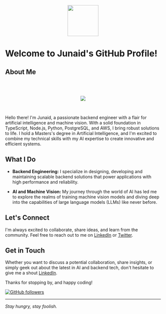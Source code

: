 <div id="header" align="center">
  <img src="https://media.giphy.com/media/M9gbBd9nbDrOTu1Mqx/giphy.gif" width="100"/>
</div>

# Welcome to Junaid's GitHub Profile!

## About Me
<br>
<br>

<p align="center">
  <a href="https://skillicons.dev">
    <img src="https://skillicons.dev/icons?i=js,ts,nodejs,py,aws,linux,postgres,postman,rabbitmq,redis,regex,sequelize,tensorflow,bash,express,git,githubactions,jest&theme=dark&perline=9" />
  </a>
</p>

<br>

Hello there! I'm Junaid, a passionate backend engineer with a flair for artificial intelligence and machine vision. With a solid foundation in TypeScript, Node.js, Python, PostgreSQL, and AWS, I bring robust solutions to life. I hold a Masters's degree in Artificial Intelligence, and I'm excited to combine my technical skills with my AI expertise to create innovative and efficient systems.

## What I Do

- **Backend Engineering:** I specialize in designing, developing and maintaining scalable backend solutions that power applications with high performance and reliability.

- **AI and Machine Vision:** My journey through the world of AI has led me to explore the realms of training machine vision models and diving deep into the capabilities of large language models (LLMs) like never before.


<!--
- **Cloud Expertise:** With AWS as my playground, I orchestrate cloud resources to build resilient and scalable infrastructures that meet the demands of modern applications.

-->
<!--
## Projects Highlights

### Machine Vision Magic
A collection of projects where I've put my AI and machine vision skills to work. From image recognition to object detection, witness the magic of AI in action.

### [Project Name]
A showcase of my expertise in backend engineering and AI integration. This project demonstrates how I've seamlessly integrated TypeScript, Node.js, and machine learning models to deliver an intelligent application that solves [problem statement].

### AWS Wonders
Explore how I leverage AWS services to create serverless architectures, implement efficient data storage with RDS, and deploy applications with a global reach using services like AWS Lambda and API Gateway.
-->

## Let's Connect

I'm always excited to collaborate, share ideas, and learn from the community. Feel free to reach out to me on [LinkedIn](https://www.linkedin.com/in/hbawah) or [Twitter](https://twitter.com/Skywalker427).

<!--
## Blog and Learning

Visit my personal blog where I write about my experiences, insights, and tips related to backend development, AI, and everything in between. Stay tuned for in-depth tutorials, best practices, and thought-provoking discussions.

-->

## Get in Touch

Whether you want to discuss a potential collaboration, share insights, or simply geek out about the latest in AI and backend tech, don't hesitate to give me a shout [LinkedIn](www.linkedin.com/in/hbawah).

Thanks for stopping by, and happy coding!

[![GitHub followers](https://img.shields.io/github/followers/Skywalker427?style=social)](https://github.com/Skywalker427)

---
_Stay hungry, stay foolish._




<!--
**Skywalker427/Skywalker427** is a ✨ _special_ ✨ repository because its `README.md` (this file) appears on your GitHub profile.

Here are some ideas to get you started:

- 🔭 I’m currently working on ...
- 🌱 I’m currently learning ...
- 👯 I’m looking to collaborate on ...
- 🤔 I’m looking for help with ...
- 💬 Ask me about ...
- 📫 How to reach me: ...
- 😄 Pronouns: ...
- ⚡ Fun fact: ...
-->

